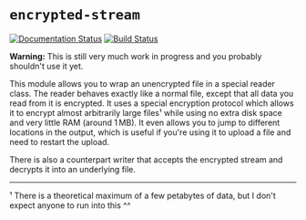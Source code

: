 # `encrypted-stream`

[![Documentation Status](https://readthedocs.org/projects/encrypted-stream/badge/?version=latest)](https://encrypted-stream.readthedocs.io/en/latest/?badge=latest) [![Build Status](https://travis-ci.org/antoniusf/encrypted-stream.svg?branch=master)](https://travis-ci.org/antoniusf/encrypted-stream)

**Warning:** This is still very much work in progress and you probably shouldn't use it yet.

This module allows you to wrap an unencrypted file in a special reader class. The reader behaves exactly like a normal file, except that all data you read from it is encrypted. It uses a special encryption protocol which allows it to encrypt almost arbitrarily large files¹ while using no extra disk space and very little RAM (around 1 MB). It even allows you to jump to different locations in the output, which is useful if you're using it to upload a file and need to restart the upload.

There is also a counterpart writer that accepts the encrypted stream and decrypts it into an underlying file.

***

¹ There is a theoretical maximum of a few petabytes of data, but I don't expect anyone to run into this ^^
